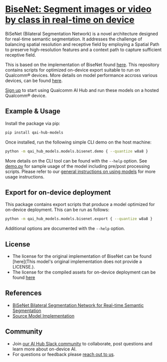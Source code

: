 # [BiseNet: Segment images or video by class in real-time on device](https://aihub.qualcomm.com/models/bisenet)

BiSeNet (Bilateral Segmentation Network) is a novel architecture designed for real-time semantic segmentation. It addresses the challenge of balancing spatial resolution and receptive field by employing a Spatial Path to preserve high-resolution features and a context path to capture sufficient receptive field.

This is based on the implementation of BiseNet found [here](https://github.com/ooooverflow/BiSeNet). This repository contains scripts for optimized on-device
export suitable to run on Qualcomm® devices. More details on model performance
accross various devices, can be found [here](https://aihub.qualcomm.com/models/bisenet).

[Sign up](https://myaccount.qualcomm.com/signup) to start using Qualcomm AI Hub and run these models on a hosted Qualcomm® device.




## Example & Usage

Install the package via pip:
```bash
pip install qai-hub-models
```


Once installed, run the following simple CLI demo on the host machine:

```bash
python -m qai_hub_models.models.bisenet.demo { --quantize w8a8 }
```
More details on the CLI tool can be found with the `--help` option. See
[demo.py](demo.py) for sample usage of the model including pre/post processing
scripts. Please refer to our [general instructions on using
models](../../../#getting-started) for more usage instructions.

## Export for on-device deployment

This package contains export scripts that produce a model optimized for
on-device deployment. This can be run as follows:

```bash
python -m qai_hub_models.models.bisenet.export { --quantize w8a8 }
```
Additional options are documented with the `--help` option.


## License
* The license for the original implementation of BiseNet can be found
  [here](This model's original implementation does not provide a LICENSE.).
* The license for the compiled assets for on-device deployment can be found [here](https://qaihub-public-assets.s3.us-west-2.amazonaws.com/qai-hub-models/Qualcomm+AI+Hub+Proprietary+License.pdf)


## References
* [BiSeNet Bilateral Segmentation Network for Real-time Semantic Segmentation](https://arxiv.org/abs/1808.00897)
* [Source Model Implementation](https://github.com/ooooverflow/BiSeNet)



## Community
* Join [our AI Hub Slack community](https://aihub.qualcomm.com/community/slack) to collaborate, post questions and learn more about on-device AI.
* For questions or feedback please [reach out to us](mailto:ai-hub-support@qti.qualcomm.com).
